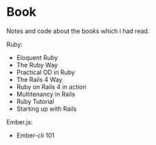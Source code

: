 # Book

Notes and code about the books which i had read.

Ruby:
  - Eloquent Ruby
  - The Ruby Way
  - Practical OD in Ruby
  - The Rails 4 Way
  - Ruby on Rails 4 in action
  - Multitenancy in Rails
  - Ruby Tutorial
  - Starting up with Rails

Ember.js:
  - Ember-cli 101
  


